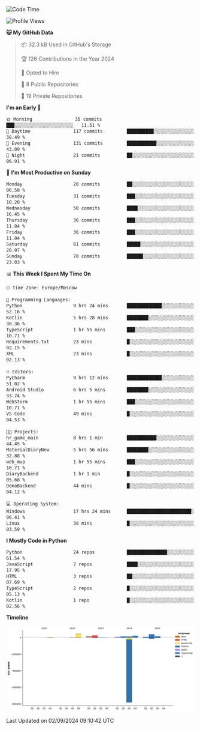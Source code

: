 <!--START_SECTION:waka-->
![Code Time](http://img.shields.io/badge/Code%20Time-500%20hrs%2043%20mins-blue)

![Profile Views](http://img.shields.io/badge/Profile%20Views-9-blue)

**🐱 My GitHub Data** 

> 📦 32.3 kB Used in GitHub's Storage 
 > 
> 🏆 126 Contributions in the Year 2024
 > 
> 💼 Opted to Hire
 > 
> 📜 8 Public Repositories 
 > 
> 🔑 19 Private Repositories 
 > 
**I'm an Early 🐤** 

```text
🌞 Morning                35 commits          ███░░░░░░░░░░░░░░░░░░░░░░   11.51 % 
🌆 Daytime                117 commits         ██████████░░░░░░░░░░░░░░░   38.49 % 
🌃 Evening                131 commits         ███████████░░░░░░░░░░░░░░   43.09 % 
🌙 Night                  21 commits          ██░░░░░░░░░░░░░░░░░░░░░░░   06.91 % 
```
📅 **I'm Most Productive on Sunday** 

```text
Monday                   20 commits          ██░░░░░░░░░░░░░░░░░░░░░░░   06.58 % 
Tuesday                  31 commits          ███░░░░░░░░░░░░░░░░░░░░░░   10.20 % 
Wednesday                50 commits          ████░░░░░░░░░░░░░░░░░░░░░   16.45 % 
Thursday                 36 commits          ███░░░░░░░░░░░░░░░░░░░░░░   11.84 % 
Friday                   36 commits          ███░░░░░░░░░░░░░░░░░░░░░░   11.84 % 
Saturday                 61 commits          █████░░░░░░░░░░░░░░░░░░░░   20.07 % 
Sunday                   70 commits          ██████░░░░░░░░░░░░░░░░░░░   23.03 % 
```


📊 **This Week I Spent My Time On** 

```text
🕑︎ Time Zone: Europe/Moscow

💬 Programming Languages: 
Python                   9 hrs 24 mins       █████████████░░░░░░░░░░░░   52.16 % 
Kotlin                   5 hrs 28 mins       ████████░░░░░░░░░░░░░░░░░   30.36 % 
TypeScript               1 hr 55 mins        ███░░░░░░░░░░░░░░░░░░░░░░   10.71 % 
Requirements.txt         23 mins             █░░░░░░░░░░░░░░░░░░░░░░░░   02.15 % 
XML                      23 mins             █░░░░░░░░░░░░░░░░░░░░░░░░   02.13 % 

🔥 Editors: 
PyCharm                  9 hrs 12 mins       █████████████░░░░░░░░░░░░   51.02 % 
Android Studio           6 hrs 5 mins        ████████░░░░░░░░░░░░░░░░░   33.74 % 
WebStorm                 1 hr 55 mins        ███░░░░░░░░░░░░░░░░░░░░░░   10.71 % 
VS Code                  49 mins             █░░░░░░░░░░░░░░░░░░░░░░░░   04.53 % 

🐱‍💻 Projects: 
hr_game_main             8 hrs 1 min         ███████████░░░░░░░░░░░░░░   44.45 % 
MaterialDiaryNew         5 hrs 56 mins       ████████░░░░░░░░░░░░░░░░░   32.88 % 
web_mvp                  1 hr 55 mins        ███░░░░░░░░░░░░░░░░░░░░░░   10.71 % 
DiaryBackend             1 hr 1 min          █░░░░░░░░░░░░░░░░░░░░░░░░   05.68 % 
DemoBackend              44 mins             █░░░░░░░░░░░░░░░░░░░░░░░░   04.12 % 

💻 Operating System: 
Windows                  17 hrs 24 mins      ████████████████████████░   96.41 % 
Linux                    38 mins             █░░░░░░░░░░░░░░░░░░░░░░░░   03.59 % 
```

**I Mostly Code in Python** 

```text
Python                   24 repos            ███████████████░░░░░░░░░░   61.54 % 
JavaScript               7 repos             ████░░░░░░░░░░░░░░░░░░░░░   17.95 % 
HTML                     3 repos             ██░░░░░░░░░░░░░░░░░░░░░░░   07.69 % 
TypeScript               2 repos             █░░░░░░░░░░░░░░░░░░░░░░░░   05.13 % 
Kotlin                   1 repo              █░░░░░░░░░░░░░░░░░░░░░░░░   02.56 % 
```



**Timeline**

![Lines of Code chart](https://raw.githubusercontent.com/adlemx/adlemx/main/assets/bar_graph.png)


 Last Updated on 02/09/2024 09:10:42 UTC
<!--END_SECTION:waka-->
